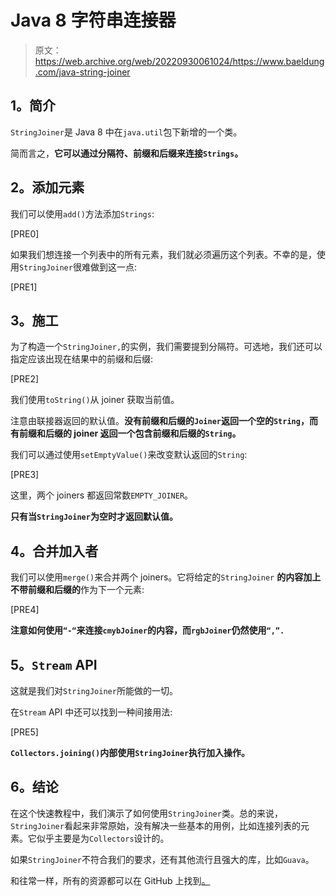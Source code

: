 # Java 8 字符串连接器

> 原文：<https://web.archive.org/web/20220930061024/https://www.baeldung.com/java-string-joiner>

## **1。简介**

`StringJoiner`是 Java 8 中在`java.util`包下新增的一个类。

简而言之，**它可以通过分隔符、前缀和后缀来连接`Strings`。**

## **2。添加元素**

我们可以使用`add()`方法添加`Strings`:

[PRE0]

如果我们想连接一个列表中的所有元素，我们就必须遍历这个列表。不幸的是，使用`StringJoiner`很难做到这一点:

[PRE1]

## **3。施工**

为了构造一个`StringJoiner,`的实例，我们需要提到分隔符。可选地，我们还可以指定应该出现在结果中的前缀和后缀:

[PRE2]

我们使用`toString()`从 joiner 获取当前值。

注意由联接器返回的默认值。**没有前缀和后缀的`Joiner`返回一个空的`String`，而有前缀和后缀的 joiner 返回一个包含前缀和后缀的`String`。**

我们可以通过使用`setEmptyValue()`来改变默认返回的`String`:

[PRE3]

这里，两个 joiners 都返回常数`EMPTY_JOINER`。

**只有当`StringJoiner`为空时才返回默认值。**

## **4。合并加入者**

我们可以使用`merge()`来合并两个 joiners。它将给定的`StringJoiner` **的内容加上不带前缀和后缀的**作为下一个元素:

[PRE4]

**注意如何使用`“-“`来连接`cmybJoiner`的内容，而`rgbJoiner`仍然使用`“,”.`**

## **5。`Stream` API**

这就是我们对`StringJoiner`所能做的一切。

在`Stream` API 中还可以找到一种间接用法:

[PRE5]

**`Collectors.joining()`内部使用`StringJoiner`执行加入操作。**

## **6。结论**

在这个快速教程中，我们演示了如何使用`StringJoiner`类。总的来说，`StringJoiner`看起来非常原始，没有解决一些基本的用例，比如连接列表的元素。它似乎主要是为`Collectors`设计的。

如果`StringJoiner`不符合我们的要求，还有其他流行且强大的库，比如`Guava`。

和往常一样，所有的资源都可以在 GitHub 上找到[。](https://web.archive.org/web/20220523143250/https://github.com/eugenp/tutorials/tree/master/core-java-modules/core-java-string-apis)